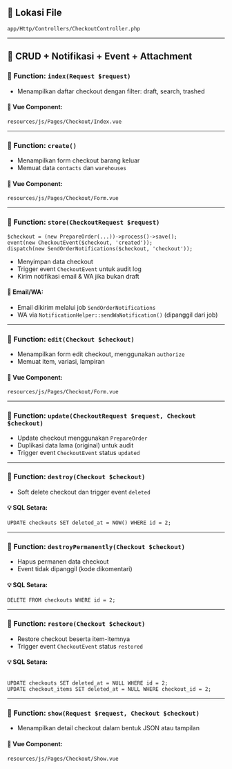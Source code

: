 ## 📁 Lokasi File

`app/Http/Controllers/CheckoutController.php`

- - -

## 🔹 CRUD + Notifikasi + Event + Attachment

### 🔧 Function: `index(Request $request)`

*   Menampilkan daftar checkout dengan filter: draft, search, trashed

#### 📄 Vue Component:

`resources/js/Pages/Checkout/Index.vue`

- - -

### 🔧 Function: `create()`

*   Menampilkan form checkout barang keluar
*   Memuat data `contacts` dan `warehouses`

#### 📄 Vue Component:

`resources/js/Pages/Checkout/Form.vue`

- - -

### 🔧 Function: `store(CheckoutRequest $request)`

```
$checkout = (new PrepareOrder(...))->process()->save();
event(new CheckoutEvent($checkout, 'created'));
dispatch(new SendOrderNotifications($checkout, 'checkout'));
```

*   Menyimpan data checkout
*   Trigger event `CheckoutEvent` untuk audit log
*   Kirim notifikasi email & WA jika bukan draft

#### 📩 Email/WA:

*   Email dikirim melalui job `SendOrderNotifications`
*   WA via `NotificationHelper::sendWaNotification()` (dipanggil dari job)

- - -

### 🔧 Function: `edit(Checkout $checkout)`

*   Menampilkan form edit checkout, menggunakan `authorize`
*   Memuat item, variasi, lampiran

#### 📄 Vue Component:

`resources/js/Pages/Checkout/Form.vue`

- - -

### 🔧 Function: `update(CheckoutRequest $request, Checkout $checkout)`

*   Update checkout menggunakan `PrepareOrder`
*   Duplikasi data lama (original) untuk audit
*   Trigger event `CheckoutEvent` status `updated`

- - -

### 🔧 Function: `destroy(Checkout $checkout)`

*   Soft delete checkout dan trigger event `deleted`

#### 💡 SQL Setara:

```
UPDATE checkouts SET deleted_at = NOW() WHERE id = 2;
```

- - -

### 🔧 Function: `destroyPermanently(Checkout $checkout)`

*   Hapus permanen data checkout
*   Event tidak dipanggil (kode dikomentari)

#### 💡 SQL Setara:

```
DELETE FROM checkouts WHERE id = 2;
```

- - -

### 🔧 Function: `restore(Checkout $checkout)`

*   Restore checkout beserta item-itemnya
*   Trigger event `CheckoutEvent` status `restored`

#### 💡 SQL Setara:

```

UPDATE checkouts SET deleted_at = NULL WHERE id = 2;
UPDATE checkout_items SET deleted_at = NULL WHERE checkout_id = 2;
```

- - -

### 🔧 Function: `show(Request $request, Checkout $checkout)`

*   Menampilkan detail checkout dalam bentuk JSON atau tampilan

#### 📄 Vue Component:

`resources/js/Pages/Checkout/Show.vue`